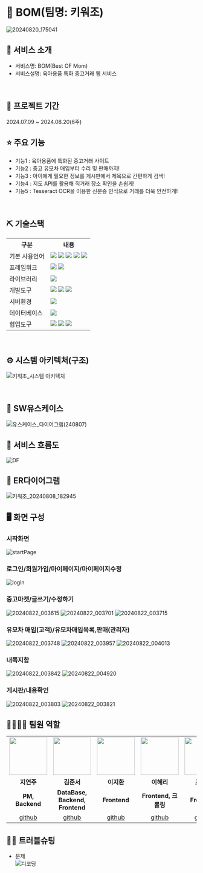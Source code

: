 # 📎 BOM(팀명: 키워조)
![20240820_175041](https://github.com/user-attachments/assets/a49090a3-6476-4ad2-8d73-ec48f5f56165)



## 👀 서비스 소개
* 서비스명:  BOM(Best OF Mom)
* 서비스설명: 육아용품 특화 중고거래 웹 서비스
<br>

## 📅 프로젝트 기간
2024.07.09 ~ 2024.08.20(6주)
<br>

## ⭐ 주요 기능
* 기능1 : 육아용품에 특화된 중고거래 사이트
* 기능2 : 중고 유모차 매입부터 수리 및 판매까지!
* 기능3 : 아이에게 필요한 정보를 게시판에서 제목으로 간편하게 검색!
* 기능4 : 지도 API를 활용해 직거래 장소 확인을 손쉽게!
* 기능5 : Tesseract OCR을 이용한 신분증 인식으로 거래를 더욱 안전하게!
<br>

## ⛏ 기술스택
<table>
    <tr>
        <th>구분</th>
        <th>내용</th>
    </tr>
    <tr>
        <td>기본 사용언어</td>
        <td>
            <img src="https://img.shields.io/badge/Python-3776AB?style=for-the-badge&logo=Python&logoColor=white"/> 
            <img src="https://img.shields.io/badge/Java-007396?style=for-the-badge&logo=java&logoColor=white"/> 
            <img src="https://img.shields.io/badge/HTML5-E34F26?style=for-the-badge&logo=HTML5&logoColor=white"/>
            <img src="https://img.shields.io/badge/CSS3-1572B6?style=for-the-badge&logo=CSS3&logoColor=white"/>
            <img src="https://img.shields.io/badge/javascript-F7DF1E?style=for-the-badge&logo=javascript&logoColor=black">
        </td>
    </tr>    
        <tr>
        <td>프레임워크</td>
        <td>
            <img src="https://img.shields.io/badge/Flask-000000?style=for-the-badge&logo=Flask&logoColor=white"/> 
            <img src="https://img.shields.io/badge/Spring Boot-6DB33F?style=for-the-badge&logo=Spring Boot&logoColor=white"/>
        </td>
    </tr>    
    <tr>
        <td>라이브러리</td>
        <td>
            <img src="https://img.shields.io/badge/KakaoMap-FFCD00?style=for-the-badge&logo=Kakao&logoColor=white"/>
        </td>
    </tr>
    <tr>
        <td>개발도구</td>
        <td>
            <img src="https://img.shields.io/badge/Eclipse-2C2255?style=for-the-badge&logo=Eclipse&logoColor=white"/>
            <img src="https://img.shields.io/badge/VSCode-007ACC?style=for-the-badge&logo=VisualStudioCode&logoColor=white"/>
            <img src="https://img.shields.io/badge/Jupyter-F37626?style=for-the-badge&logo=Jupyter&logoColor=white"/>
        </td>
    </tr>
    <tr>
        <td>서버환경</td>
        <td>
            <img src="https://img.shields.io/badge/Apache Tomcat-D22128?style=for-the-badge&logo=Apache Tomcat&logoColor=white"/> 
        </td>
    </tr>
    <tr>
        <td>데이터베이스</td>
        <td>
            <img src="https://img.shields.io/badge/Oracle-F80000?style=for-the-badge&logo=Oracle&logoColor=white"/>
        </td>
    </tr>
    <tr>
        <td>협업도구</td>
        <td>
            <img src="https://img.shields.io/badge/GitHub-181717?style=for-the-badge&logo=GitHub&logoColor=white"/>
            <img src="https://img.shields.io/badge/Notion-000000?style=for-the-badge&logo=Notion&logoColor=white"/> 
            <img src="https://img.shields.io/badge/Google Drive-4285F4?style=for-the-badge&logo=Google Drive&logoColor=white"/>  
        </td>
    </tr>
</table>


<br>

## ⚙ 시스템 아키텍처(구조)  
![키워조_시스템 아키텍처](https://github.com/user-attachments/assets/bf82fed6-85a1-4047-9b1b-3e5a6a02657e)

<br>

## 📌 SW유스케이스
![유스케이스_다이어그램(240807)](https://github.com/user-attachments/assets/40360af4-5bf4-49c7-8e72-bf42a467e274)
<br>

## 📌 서비스 흐름도
![DF](https://github.com/user-attachments/assets/46aee38f-57d5-455c-a412-76916339d348)
<br>

## 📌 ER다이어그램
![키워조_20240808_182945](https://github.com/user-attachments/assets/bf55b1b0-386c-4c87-9f84-c8f7298748d9)
<br>

## 🖥 화면 구성
### 시작화면
![startPage](https://github.com/user-attachments/assets/805ba576-4477-43bd-92fb-557cb5a25f38)


### 로그인/회원가입/마이페이지/마이페이지수정
![login](https://github.com/user-attachments/assets/02140d83-629c-4329-9950-fb6d18a779bb)


### 중고마켓/글쓰기/수정하기
![20240822_003615](https://github.com/user-attachments/assets/6b5d7bf2-729e-40f9-bd6d-9dd0a0a0c40f)
![20240822_003701](https://github.com/user-attachments/assets/093589e3-5960-4f03-bced-ca1f10900ff0)
![20240822_003715](https://github.com/user-attachments/assets/7ce90792-c652-45ff-8bb3-988d28fcd7bb)

### 유모차 매입(고객)/유모차매입목록,판매(관리자)
![20240822_003748](https://github.com/user-attachments/assets/e8bf7310-813f-4edd-9a3f-240f415cf01e)
![20240822_003957](https://github.com/user-attachments/assets/a7bb70c5-cfc7-424c-8ccc-d3f54bb77658)
![20240822_004013](https://github.com/user-attachments/assets/2c12d59a-5026-46c9-a5b9-5c1d33ba7ea8)

### 내쪽지함
![20240822_003842](https://github.com/user-attachments/assets/264f4792-42ee-4639-a019-92b7f93644f2)
![20240822_004920](https://github.com/user-attachments/assets/77cbffe8-792a-4266-80f4-808570580839)

### 게시판/내용확인
![20240822_003803](https://github.com/user-attachments/assets/04eba25b-5956-4968-a1a4-584399aa505d)
![20240822_003821](https://github.com/user-attachments/assets/97931703-7823-4921-bf0f-401d202eddc7)
<br>

## 👨‍👩‍👦‍👦 팀원 역할
<table>
  <tr>
    <td align="center"><img src="https://item.kakaocdn.net/do/fd49574de6581aa2a91d82ff6adb6c0115b3f4e3c2033bfd702a321ec6eda72c" width="100" height="100"/></td>
    <td align="center"><img src="https://mb.ntdtv.kr/assets/uploads/2019/01/Screen-Shot-2019-01-08-at-4.31.55-PM-e1546932545978.png" width="100" height="100"/></td>
      <td align="center"><img src="https://item.kakaocdn.net/do/fd49574de6581aa2a91d82ff6adb6c0115b3f4e3c2033bfd702a321ec6eda72c" width="100" height="100"/></td>
    <td align="center"><img src="https://mblogthumb-phinf.pstatic.net/20160127_177/krazymouse_1453865104404DjQIi_PNG/%C4%AB%C4%AB%BF%C0%C7%C1%B7%BB%C1%EE_%B6%F3%C0%CC%BE%F0.png?type=w2" width="100" height="100"/></td>          
    <td align="center"><img src="https://i.pinimg.com/236x/ed/bb/53/edbb53d4f6dd710431c1140551404af9.jpg" width="100" height="100"/></td>
    <td align="center"><img src="https://pbs.twimg.com/media/B-n6uPYUUAAZSUx.png" width="100" height="100"/></td>
  </tr>
  <tr>
    <td align="center"><strong>지연주</strong></td>
    <td align="center"><strong>김준서</strong></td>
    <td align="center"><strong>이지환</strong></td>
    <td align="center"><strong>이혜리</strong></td>
    <td align="center"><strong>조근하</strong></td>
    <td align="center"><strong>한희경</strong></td>
  </tr>
  <tr>
    <td align="center"><b>PM, Backend</b></td>
    <td align="center"><b>DataBase, Backend, Frontend</b></td>
    <td align="center"><b>Frontend</b></td>
    <td align="center"><b>Frontend, 크롤링</b></td>
    <td align="center"><b>Frontend</b></td>
    <td align="center"><b>Backend</b></td>
  </tr>
  <tr>
    <td align="center"><a href="https://github.com/자신의username작성해주세요" target='_blank'>github</a></td>
    <td align="center"><a href="https://github.com/자신의username작성해주세요" target='_blank'>github</a></td>
    <td align="center"><a href="https://github.com/자신의username작성해주세요" target='_blank'>github</a></td>
    <td align="center"><a href="https://github.com/자신의username작성해주세요" target='_blank'>github</a></td>
    <td align="center"><a href="https://github.com/자신의username작성해주세요" target='_blank'>github</a></td>
    <td align="center"><a href="https://github.com/자신의username작성해주세요" target='_blank'>github</a></td>
  </tr>
</table>

## 🤾‍♂️ 트러블슈팅  
* 문제 <br>
 ![디코딩](https://github.com/user-attachments/assets/900b61d8-86ea-4f01-bc1a-4ad910ee6cbf)
